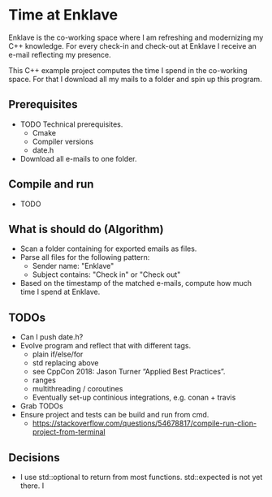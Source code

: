 # Time at Enklave

Enklave is the co-working space where I am refreshing and modernizing my C++ knowledge. For every check-in and check-out at Enklave I receive an e-mail reflecting my presence.

This C++ example project computes the time I spend in the co-working space. For that I download all my mails to a folder and spin up this program.

## Prerequisites
* TODO Technical prerequisites.
    * Cmake
    * Compiler versions
    * date.h
* Download all e-mails to one folder.

## Compile and run
* TODO

## What is should do (Algorithm)
* Scan a folder containing for exported emails as files.
* Parse all files for the following pattern:
    * Sender name: "Enklave"
    * Subject contains: "Check in" or "Check out"
* Based on the timestamp of the matched e-mails, compute how much time I spend at Enklave.

## TODOs
* Can I push date.h?
* Evolve program and reflect that with different tags.
    * plain if/else/for
    * std replacing above
    * see CppCon 2018: Jason Turner “Applied Best Practices”.
    * ranges
    * multithreading / coroutines
    * Eventually set-up continious integrations, e.g. conan + travis
* Grab TODOs
* Ensure project and tests can be build and run from cmd.
    * https://stackoverflow.com/questions/54678817/compile-run-clion-project-from-terminal

## Decisions
* I use std::optional to return from most functions. std::expected is not yet there. I 